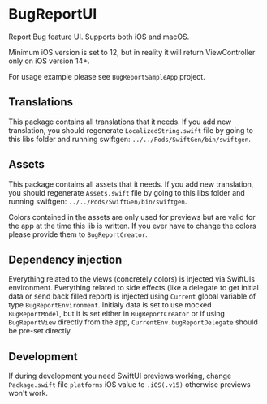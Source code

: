 # BugReportUI

Report Bug feature UI. Supports both iOS and macOS. 

Minimum iOS version is set to 12, but in reality it will return ViewController only on iOS version 14+. 

For usage example please see `BugReportSampleApp` project.


## Translations

This package contains all translations that it needs. If you add new translation, you should regenerate `LocalizedString.swift` file by going to this libs folder and running swiftgen: `../../Pods/SwiftGen/bin/swiftgen`.


## Assets

This package contains all assets that it needs. If you add new translation, you should regenerate `Assets.swift` file by going to this libs folder and running swiftgen: `../../Pods/SwiftGen/bin/swiftgen`.

Colors contained in the assets are only used for previews but are valid for the app at the time this lib is written. If you ever have to change the colors please provide them to `BugReportCreator`.


## Dependency injection

Everything related to the views (concretely colors) is injected via SwiftUIs environment. Everything related to side effects (like a delegate to get initial data or send back filled report) is injected using `Current` global variable of type `BugReportEnvironment`. Initialy data is set to use mocked `BugReportModel`, but it is set either in `BugReportCreator` or if using `BugReportView` directly from the app, `CurrentEnv.bugReportDelegate` should be pre-set directly.


## Development

If during development you need SwiftUI previews working, change `Package.swift` file `platforms` iOS value to `.iOS(.v15)` otherwise previews won't work.
